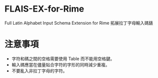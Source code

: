 # FLAIS-EX-for-Rime
Full Latin Alphabet Input Schema Extension for Rime
拓展拉丁字母輸入碼錶

# 注意事項
 - 字符和碼之間的空格需要使用 Table 而不能用空格鍵。
 - 輸入碼應當在儘量貼合字符的字形的同時減少重複。
 - 不要亂入非拉丁字母的字符。
